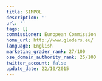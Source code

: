 ```yaml
---
title: SIMPOL
description: ''
url: ''
tags: []
commissioner: European Commission
home_url: http://www.gloders.eu/
language: English
marketing_grader_rank: 27/100
ose_domain_authority_rank: 25/100
twitter_account: false
update_date: 22/10/2015
---
```

